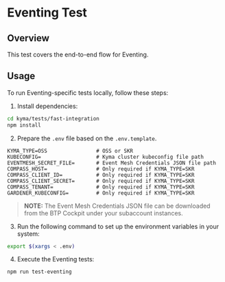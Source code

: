 # Eventing Test


## Overview 

This test covers the end-to-end flow for Eventing.

## Usage
To run Eventing-specific tests locally, follow these steps:

1. Install dependencies:
```bash
cd kyma/tests/fast-integration
npm install
```

2. Prepare the `.env` file based on the `.env.template`. 
```
KYMA_TYPE=OSS                # OSS or SKR
KUBECONFIG=                  # Kyma cluster kubeconfig file path
EVENTMESH_SECRET_FILE=       # Event Mesh Credentials JSON file path
COMPASS_HOST=                # Only required if KYMA_TYPE=SKR
COMPASS_CLIENT_ID=           # Only required if KYMA_TYPE=SKR
COMPASS_CLIENT_SECRET=       # Only required if KYMA_TYPE=SKR
COMPASS_TENANT=              # Only required if KYMA_TYPE=SKR
GARDENER_KUBECONFIG=         # Only required if KYMA_TYPE=SKR
```
>**NOTE:** The Event Mesh Credentials JSON file can be downloaded from the BTP Cockpit under your subaccount instances.

3. Run the following command to set up the environment variables in your system:
```bash
export $(xargs < .env)
```

4.  Execute the Eventing tests:
```bash
npm run test-eventing
```